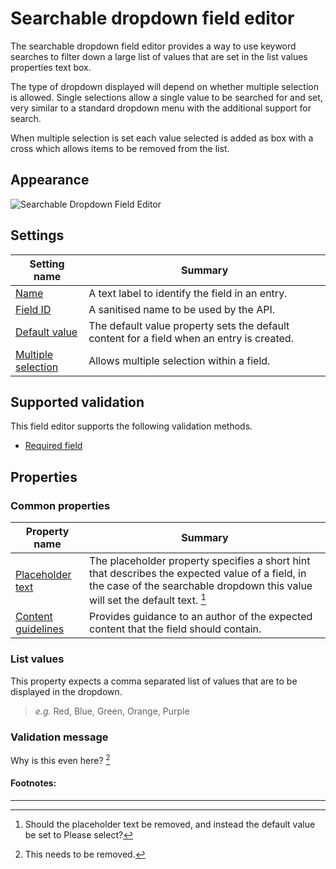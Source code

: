 # Searchable dropdown field editor
The searchable dropdown field editor provides a way to use keyword searches to filter down a large list of values that are set in the list values properties text box.

The type of dropdown displayed will depend on whether multiple selection is allowed. Single selections allow a single value to be searched for and set, very similar to a standard dropdown menu with the additional support for search.

When multiple selection is set each value selected is added as box with a cross which allows items to be removed from the list.

## Appearance
![Searchable Dropdown Field Editor](/images/field-editor-searchabledropdown.png)

## Settings
| Setting name | Summary|
| ---| --- |
| [Name](/content-types/field-editors/field-settings.md#name) | A text label to identify the field in an entry.|
| [Field ID](/content-types/field-editors/field-settings.md#field-id) | A sanitised name to be used by the API. |
| [Default value](/content-types/field-editors/field-settings.md#default-value) | The default value property sets the default content for a field when an entry is created. |
| [Multiple selection](/content-types/field-editors/field-settings.md#allow-multiple) |  Allows multiple selection within a field. |


## Supported validation
This field editor supports the following validation methods.

- [Required field](/content-types/validation/required-validation.md)


## Properties

### Common properties
| Property name | Summary|
| ---| --- |
| [Placeholder text](/content-types/field-editors/field-properties.md#placeholder-text) | The placeholder property specifies a short hint that describes the expected value of a field, in the case of the searchable dropdown this value will set the default text. [^1] |
| [Content guidelines](/content-types/field-editors/field-properties.md#content-guidelines) |  Provides guidance to an author of the expected content that the field should contain. |

### List values
This property expects a comma separated list of values that are to be displayed in the dropdown.

> *e.g.* Red, Blue, Green, Orange, Purple

### Validation message
Why is this even here? [^2]

#### Footnotes:

---

[^1]: Should the placeholder text be removed, and instead the default value be set to Please select?
[^2]: This needs to be removed.
